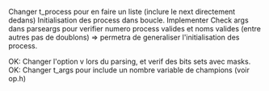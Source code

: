 Changer t_process pour en faire un liste (inclure le next directement dedans)
Initialisation des process dans boucle.
Implementer Check args dans parseargs pour verifier numero process valides et
noms valides (entre autres pas de doublons) => permetra de generaliser
l'initialisation des process.

OK: Changer l'option v lors du parsing, et verif des bits sets avec masks.
OK: Changer t_args pour include un nombre variable de champions (voir op.h)
